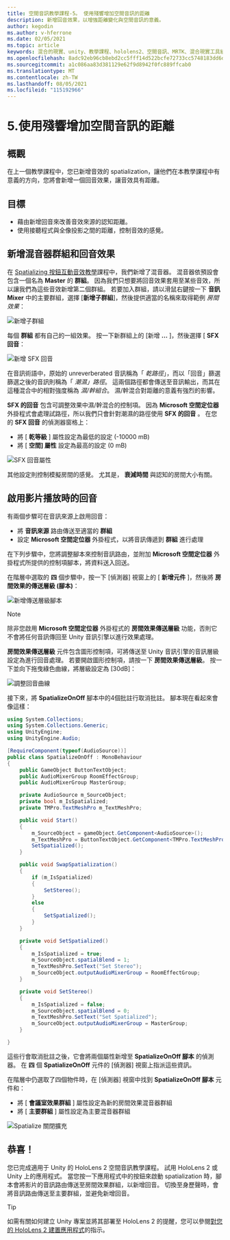 ```yaml
---
title: 空間音訊教學課程-5。 使用殘響增加空間音訊的距離
description: 新增回音效果，以增強距離變化與空間音訊的意義。
author: kegodin
ms.author: v-hferrone
ms.date: 02/05/2021
ms.topic: article
keywords: 混合的現實、unity、教學課程、hololens2、空間音訊、MRTK、混合現實工具組、UWP、Windows 10、HRTF、前端相關的傳送功能、回音、Microsoft 空間定位器、音訊混音器、SFX 回音
ms.openlocfilehash: 8adc92eb96cb8ebd2cc5fff14d522bcfe72733cc5748183dd6db59d753e12a3e
ms.sourcegitcommit: a1c086aa83d381129e62f9d8942f0fc889ffcab0
ms.translationtype: MT
ms.contentlocale: zh-TW
ms.lasthandoff: 08/05/2021
ms.locfileid: "115192966"
---
```

# <a name="5-using-reverb-to-add-distance-to-spatial-audio"></a>5.使用殘響增加空間音訊的距離

## <a name="overview"></a>概觀

在上一個教學課程中，您已新增音效的 spatialization，讓他們在本教學課程中有意義的方向，您將會新增一個回音效果，讓音效具有距離。

## <a name="objectives"></a>目標

* 藉由新增回音來改善音效來源的認知距離。
* 使用接聽程式與全像投影之間的距離，控制音效的感覺。

## <a name="add-a-mixer-group-and-a-reverb-effect"></a>新增混音器群組和回音效果

在 [Spatializing 按鈕互動音效教學](unity-spatial-audio-ch2.md)課程中，我們新增了混音器。 混音器依預設會包含一個名為 **Master** 的 **群組**。 因為我們只想要將回音效果套用至某些音效，所以讓我們為這些音效新增第二個群組。 若要加入群組，請以滑鼠右鍵按一下 **音訊 Mixer** 中的主要群組，選擇 [**新增子群組**]，然後提供適當的名稱來取得範例 _房間效果_：

![新增子群組](images/spatial-audio/spatial-audio-05-section1-step1-1.PNG)

每個 **群組** 都有自己的一組效果。 按一下新群組上的 [新增 **...** ]，然後選擇 [ **SFX 回音**：

![新增 SFX 回音](images/spatial-audio/spatial-audio-05-section1-step1-2.PNG)

在音訊術語中，原始的 unreverberated 音訊稱為「 _乾路徑_」，而以「回音」篩選篩選之後的音訊則稱為「 _潮濕」路徑_。 這兩個路徑都會傳送至音訊輸出，而其在這種混合中的相對強度稱為 _濕/幹組合_。 濕/幹混合對距離的意義有強烈的影響。

**SFX 的回音** 包含可調整效果中濕/幹混合的控制項。 因為 **Microsoft 空間定位器** 外掛程式會處理試路徑，所以我們只會針對潮濕的路徑使用 **SFX 的回音** 。 在您的 **SFX 回音** 的偵測器窗格上：

* 將 [ **乾等級** ] 屬性設定為最低的設定 (-10000 mB) 
* 將 [ **空間] 屬性** 設定為最高的設定 (0 mB) 

![SFX 回音屬性](images/spatial-audio/spatial-audio-05-section1-step1-3.PNG)

其他設定則控制模擬房間的感覺。 尤其是， **衰減時間** 與認知的房間大小有關。

## <a name="enable-reverb-on-the-video-playback"></a>啟用影片播放時的回音

有兩個步驟可在音訊來源上啟用回音：

* 將 **音訊來源** 路由傳送至適當的 **群組**
* 設定 **Microsoft 空間定位器** 外掛程式，以將音訊傳遞到 **群組** 進行處理

在下列步驟中，您將調整腳本來控制音訊路由，並附加 **Microsoft 空間定位器** 外掛程式所提供的控制項腳本，將資料送入回送。

在階層中選取的 **四** 個步驟中，按一下 [偵測器] 視窗上的 [ **新增元件** ]，然後將 **房間效果的傳送層級 (腳本)**：

![新增傳送層級腳本](images/spatial-audio/spatial-audio-05-section2-step1-1.PNG)

> [!NOTE]
> 除非您啟用 **Microsoft 空間定位器** 外掛程式的 **房間效果傳送層級** 功能，否則它不會將任何音訊傳回至 Unity 音訊引擎以進行效果處理。

**房間效果傳送層級** 元件包含圖形控制項，可將傳送至 Unity 音訊引擎的音訊層級設定為進行回音處理。 若要開啟圖形控制項，請按一下 **房間效果傳送層級**。  按一下並向下拖曳綠色曲線，將層級設定為 [30dB]：

![調整回音曲線](images/spatial-audio/spatial-audio-05-section2-step1-2.PNG)

接下來，將 **SpatializeOnOff** 腳本中的4個批註行取消批註。 腳本現在看起來會像這樣：

```c#
using System.Collections;
using System.Collections.Generic;
using UnityEngine;
using UnityEngine.Audio;

[RequireComponent(typeof(AudioSource))]
public class SpatializeOnOff : MonoBehaviour
{
    public GameObject ButtonTextObject;
    public AudioMixerGroup RoomEffectGroup;
    public AudioMixerGroup MasterGroup;

    private AudioSource m_SourceObject;
    private bool m_IsSpatialized;
    private TMPro.TextMeshPro m_TextMeshPro;

    public void Start()
    {
        m_SourceObject = gameObject.GetComponent<AudioSource>();
        m_TextMeshPro = ButtonTextObject.GetComponent<TMPro.TextMeshPro>();
        SetSpatialized();
    }

    public void SwapSpatialization()
    {
        if (m_IsSpatialized)
        {
            SetStereo();
        }
        else
        {
            SetSpatialized();
        }
    }

    private void SetSpatialized()
    {
        m_IsSpatialized = true;
        m_SourceObject.spatialBlend = 1;
        m_TextMeshPro.SetText("Set Stereo");
        m_SourceObject.outputAudioMixerGroup = RoomEffectGroup;
    }

    private void SetStereo()
    {
        m_IsSpatialized = false;
        m_SourceObject.spatialBlend = 0;
        m_TextMeshPro.SetText("Set Spatialized");
        m_SourceObject.outputAudioMixerGroup = MasterGroup;
    }

}
```

這些行會取消批註之後，它會將兩個屬性新增至 **SpatializeOnOff 腳本** 的偵測器。 在 **四** 個 **SpatializeOnOff** 元件的 [偵測器] 視窗上指派這些資訊。

在階層中仍選取了四個物件時，在 [偵測器] 視窗中找到 **SpatializeOnOff 腳本** 元件和：

* 將 [ **會議室效果群組** ] 屬性設定為新的房間效果混音器群組
* 將 [ **主要群組** ] 屬性設定為主要混音器群組

![Spatialize 關閉擴充](images/spatial-audio/spatial-audio-05-section2-step1-3.PNG)

## <a name="congratulations"></a>恭喜！

您已完成適用于 Unity 的 HoloLens 2 空間音訊教學課程。 試用 HoloLens 2 或 Unity 上的應用程式。 當您按一下應用程式中的按鈕來啟動 spatialization 時，腳本會將影片的音訊路由傳送至房間效果群組，以新增回音。 切換至身歷聲時，會將音訊路由傳送至主要群組，並避免新增回音。

> [!TIP]
> 如需有關如何建立 Unity 專案並將其部署至 HoloLens 2 的提醒，您可以參閱[對您的 HoloLens 2 建置應用程式](mr-learning-base-02.md#building-your-application-to-your-hololens-2)的指示。
